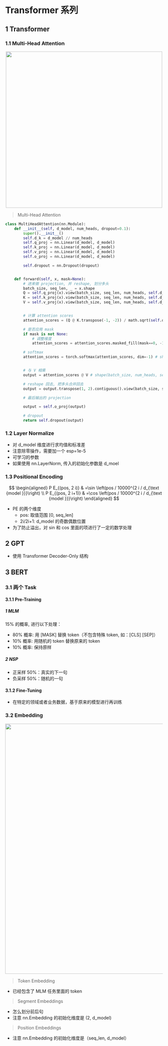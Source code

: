 # Transformer 系列

## 1 Transformer
### 1.1 Multi-Head Attention
<div align=center>
    <image src="imgs/multiHeadAttention.png" width=500>
</div>


>Multi-Head Attention
```py
class MultiHeadAttention(nn.Module):
    def __init__(self, d_model, num_heads, dropout=0.1):
        super().__init__()
        self.d_k = d_model // num_heads
        self.q_proj = nn.Linear(d_model, d_model)
        self.k_proj = nn.Linear(d_model, d_model)
        self.v_proj = nn.Linear(d_model, d_model)
        self.o_proj = nn.Linear(d_model, d_model)

        self.dropout = nn.Dropout(dropout)


    def forward(self, x, mask=None):
        # 进来做 projection, 并 reshape, 划分多头
        batch_size, seq_len, _ = x.shape
        Q = self.q_proj(x).view(batch_size, seq_len, num_heads, self.d_k).transpose(1, 2)
        K = self.k_proj(x).view(batch_size, seq_len, num_heads, self.d_k).transpose(1, 2)
        V = self.v_proj(x).view(batch_size, seq_len, num_heads, self.d_k).transpose(1, 2)


        # 计算 attention scores
        attention_scores = (Q @ K.transpose(-1, -2)) / math.sqrt(self.d_k)

        # 是否应用 mask
        if mask is not None:
            # 调整维度
            attention_scores = attention_scores.masked_fill(mask==0, -1e9)

        # softmax
        attention_scores = torch.softmax(attention_scores, dim=-1) # shape(batch_size, num_heads, seq_len, seq_len)


        # 与 V 相乘
        output = attention_scores @ V # shape(batch_size, num_heads, seq_len, d_k)

        # reshape 回去, 把多头合并回去
        output = output.transpose(1, 2).contiguous().view(batch_size, seq_Len, d_model)

        # 最后输出的 projection

        output = self.o_proj(output)

        # dropout
        return self.dropout(output)
```

### 1.2 Layer Normalize
- 对 d_model 维度进行求均值和标准差
- 注意除零操作，需要加一个 esp=1e-5
- 可学习的参数
- 如果使用 nn.LayerNorm, 传入的初始化参数是 d_moel

### 1.3 Positional Encoding
$$
\begin{aligned}
P E_{(pos, 2 i)} & =\sin \left(pos / 10000^{2 i / d_{\text {model }}}\right) \\
P E_{(pos, 2 i+1)} & =\cos \left(pos / 10000^{2 i / d_{\text {model }}}\right)
\end{aligned}
$$
- PE 的两个维度
    - pos: 取值范围 [0, seq_len]
    - 2i/2i+1: d_model 的奇数偶数位置
- 为了防止溢出，对 sin 和 cos 里面的项进行了一定的数学处理

## 2 GPT
- 使用 Transformer Decoder-Only 结构

## 3 BERT

### 3.1 两个 Task
#### 3.1.1 Pre-Training
##### 1 MLM
15% 的概率, 进行以下处理：
- 80% 概率: 用 [MASK] 替换 token（不包含特殊 token, 如：[CLS] [SEP]）
- 10% 概率: 用随机的 token 替换原来的 token
- 10% 概率: 保持原样

##### 2 NSP
- 正采样 50%：真实的下一句
- 负采样 50%：随机的一句

#### 3.1.2 Fine-Tuning
- 在特定的领域或者业务数据，基于原来的模型进行再训练

### 3.2 Embedding
<div align=center>
    <image src="imgs/bert-representation.png" width=800>
</div>

>Token Embedding
- 已经包含了 MLM 任务里面的 token

>Segment Embeddings
- 怎么划分前后句
- 注意 nn.Embedding 的初始化维度是 (2, d_model)

>Position Embeddings
- 注意 nn.Embedding 的初始化维度是（seq_len, d_model）


